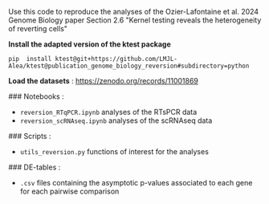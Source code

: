 Use this code to reproduce the analyses of the Ozier-Lafontaine et al. 2024 Genome Biology paper 
Section 2.6 "Kernel testing reveals the heterogeneity of reverting cells"


**Install the adapted version of the ktest package** 
```
pip  install ktest@git+https://github.com/LMJL-Alea/ktest@publication_genome_biology_reversion#subdirectory=python
```

**Load the datasets** : https://zenodo.org/records/11001869

### Notebooks : 
- `reversion_RTqPCR.ipynb` analyses of the RTsPCR data 
- `reversion_scRNAseq.ipynb` analyses of the scRNAseq data

### Scripts : 
- `utils_reversion.py` functions of interest for the analyses

### DE-tables : 
- `.csv` files containing the asymptotic p-values associated to each gene for each pairwise comparison
